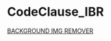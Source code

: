 # CodeClause_IBR

<a  href="https://drive.google.com/file/d/1Nt3ZQwhsHcygn55nrERiG6mu_Yao20gV/view?usp=drivesdk" target="_blank" rel="noreferrer">BACKGROUND IMG REMOVER </a>

 

